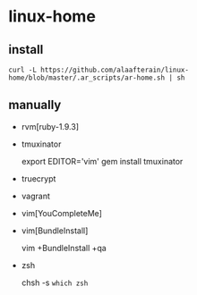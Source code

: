 # linux-home

## install

    curl -L https://github.com/alaafterain/linux-home/blob/master/.ar_scripts/ar-home.sh | sh

## manually

- rvm[ruby-1.9.3]

- tmuxinator

  export EDITOR='vim'
  gem install tmuxinator

- truecrypt

- vagrant

- vim[YouCompleteMe]

- vim[BundleInstall]

    vim +BundleInstall +qa

- zsh

  chsh -s `which zsh`
